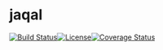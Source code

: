 # jaqal

[![Build Status](https://travis-ci.org/vjrasane/jaqal.svg?branch=master)](https://travis-ci.org/vjrasane/jaqal)[![License](https://img.shields.io/badge/License-Apache%202.0-blue.svg)](https://opensource.org/licenses/Apache-2.0)[![Coverage Status](https://coveralls.io/repos/github/vjrasane/jaqal/badge.svg)](https://coveralls.io/github/vjrasane/jaqal)